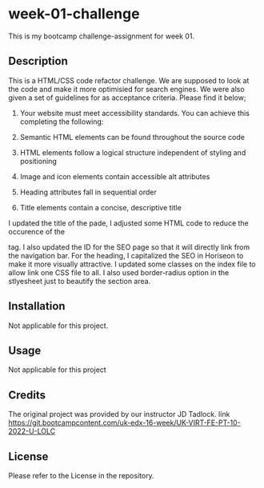 # week-01-challenge
This is my bootcamp challenge-assignment for week 01.

## Description

This is a HTML/CSS code refactor challenge. We are supposed to look at the code and make it more optimisied for search engines. We were also given a set of guidelines for as acceptance criteria. Please find it below;

1. Your website must meet accessibility standards. You can achieve this completing the following:

2. Semantic HTML elements can be found throughout the source code

3. HTML elements follow a logical structure independent of styling and positioning

4. Image and icon elements contain accessible alt attributes

5. Heading attributes fall in sequential order

6. Title elements contain a concise, descriptive title

I updated the title of the pade, I adjusted some HTML code to reduce the occurence of the <div> tag. I also updated the ID for the SEO page so that it will directly link from the navigation bar. For the heading, I capitalized the SEO in Horiseon to make it more visually attractive. I updated some classes on the index file to allow link one CSS file to all. I also used border-radius option in the stlyesheet just to beautify the section area.


## Installation

Not applicable for this project.

## Usage

Not applicable for this project

## Credits

The original project was provided by our instructor JD Tadlock.
link https://git.bootcampcontent.com/uk-edx-16-week/UK-VIRT-FE-PT-10-2022-U-LOLC

## License

  Please refer to the License in the repository.